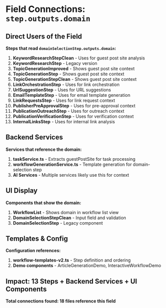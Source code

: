 # Field Connections: `step.outputs.domain`

## Direct Users of the Field

**Steps that read `domainSelectionStep.outputs.domain`:**

1. **KeywordResearchStepClean** - Uses for guest post site analysis
2. **KeywordResearchStep** - Legacy version
3. **TopicGenerationImproved** - Shows guest post site context  
4. **TopicGenerationStep** - Shows guest post site context
5. **TopicGenerationStepClean** - Shows guest post site context
6. **LinkOrchestrationStep** - Uses for link orchestration
7. **UrlSuggestionStep** - Uses for URL suggestions
8. **EmailTemplateStep** - Uses for email template generation
9. **LinkRequestsStep** - Uses for link request context
10. **PublisherPreApprovalStep** - Uses for pre-approval context
11. **PublicationOutreachStep** - Uses for outreach context
12. **PublicationVerificationStep** - Uses for verification context
13. **InternalLinksStep** - Uses for internal link analysis

## Backend Services

**Services that reference the domain:**

1. **taskService.ts** - Extracts guestPostSite for task processing
2. **workflowGenerationService.ts** - Template generation for domain-selection step
3. **AI Services** - Multiple services likely use this for context

## UI Display

**Components that show the domain:**

1. **WorkflowList** - Shows domain in workflow list view
2. **DomainSelectionStepClean** - Input field and validation
3. **DomainSelectionStep** - Legacy component

## Templates & Config

**Configuration references:**

1. **workflow-templates-v2.ts** - Step definition and ordering
2. **Demo components** - ArticleGenerationDemo, InteractiveWorkflowDemo

## Impact: 13 Steps + Backend Services + UI Components

**Total connections found: 18 files reference this field**